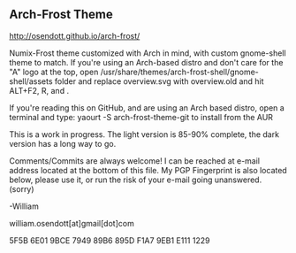 ## Arch-Frost Theme

http://osendott.github.io/arch-frost/

Numix-Frost theme customized with Arch in mind, with custom gnome-shell theme to match.
If you're using an Arch-based distro and don't care for the "A" logo at the top, open /usr/share/themes/arch-frost-shell/gnome-shell/assets folder and replace overview.svg with overview.old 
and hit ALT+F2, R, and <ENTER>.

If you're reading this on GitHub, and are using an Arch based distro, open a terminal and type:
yaourt -S arch-frost-theme-git to install from the AUR

This is a work in progress. The light version is 85-90% complete, the dark version
has a long way to go. 

Comments/Commits are always welcome! I can be reached at e-mail address located at the bottom of this file.
My PGP Fingerprint is also located below, please use it, or run the risk of your e-mail going unanswered. (sorry)

-William

william.osendott[at]gmail[dot]com

5F5B 6E01 9BCE 7949 89B6 895D F1A7 9EB1 E111 1229






